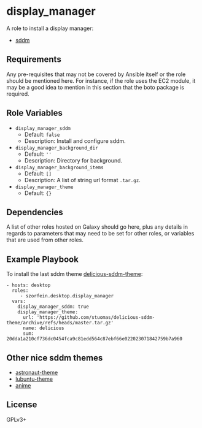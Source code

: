 display_manager
===============

A role to install a display manager:

- [sddm](https://github.com/sddm/sddm)

Requirements
------------

Any pre-requisites that may not be covered by Ansible itself or the role should be mentioned here. For instance, if the role uses the EC2 module, it may be a good idea to mention in this section that the boto package is required.

Role Variables
--------------

- `display_manager_sddm`
  - Default: `false`
  - Description: Install and configure sddm.
- `display_manager_background_dir`
  - Default: `''`
  - Description: Directory for background.
- `display_manager_background_items`
  - Default: `[]`
  - Description: A list of string url format `.tar.gz`.
- `display_manager_theme`
  - Default: `{}`

Dependencies
------------

A list of other roles hosted on Galaxy should go here, plus any details in regards to parameters that may need to be set for other roles, or variables that are used from other roles.

Example Playbook
----------------

To install the last sddm theme [delicious-sddm-theme](https://github.com/stuomas/delicious-sddm-theme):

    - hosts: desktop
      roles:
         - szorfein.desktop.display_manager
      vars:
        display_manager_sddm: true
        display_manager_theme:
          url: 'https://github.com/stuomas/delicious-sddm-theme/archive/refs/heads/master.tar.gz'
          name: delicious
          sum: 20dda1a210cf736dc0454fca9c81edd564c87ebf66e022023071842759b7a960


Other nice sddm themes
----------------------

- [astronaut-theme](https://github.com/Keyitdev/sddm-astronaut-theme)
- [lubuntu-theme](https://github.com/the-zero885/lubuntu-sddm-theme)
- [anime](https://github.com/shinas101/Anime-sddm-theme)

License
-------

GPLv3+
